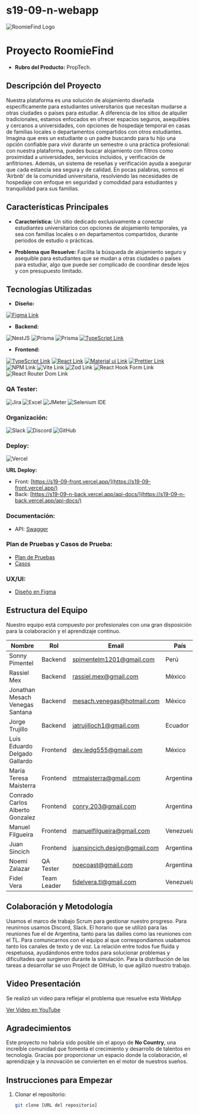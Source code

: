 # s19-09-n-webapp

![RoomieFind Logo](https://i.postimg.cc/g22t0CKP/logo-roomie-Find.png)

# Proyecto RoomieFind
- **Rubro del Producto:** PropTech.

## Descripción del Proyecto

Nuestra plataforma es una solución de alojamiento diseñada específicamente para estudiantes universitarios que necesitan mudarse a otras ciudades o países para estudiar. A diferencia de los sitios de alquiler tradicionales, estamos enfocados en ofrecer espacios seguros, asequibles y cercanos a universidades, con opciones de hospedaje temporal en casas de familias locales o departamentos compartidos con otros estudiantes.
Imagina que eres un estudiante o un padre buscando para tu hijo una opción confiable para vivir durante un semestre o una práctica profesional: con nuestra plataforma, puedes buscar alojamiento con filtros como proximidad a universidades, servicios incluidos, y verificación de anfitriones. Además, un sistema de reseñas y verificación ayuda a asegurar que cada estancia sea segura y de calidad.
En pocas palabras, somos el ‘Airbnb’ de la comunidad universitaria, resolviendo las necesidades de hospedaje con enfoque en seguridad y comodidad para estudiantes y tranquilidad para sus familias.

## Características Principales
- **Característica:** Un sitio dedicado exclusivamente a conectar estudiantes universitarios con opciones de alojamiento temporales, ya sea con familias locales o en departamentos compartidos, durante periodos de estudio o prácticas.

- **Problema que Resuelve:** Facilita la búsqueda de alojamiento seguro y asequible para estudiantes que se mudan a otras ciudades o países para estudiar, algo que puede ser complicado de coordinar desde lejos y con presupuesto limitado. 
  
## Tecnologías Utilizadas

- **Diseño:**
  
[![Figma Link](https://img.shields.io/badge/Figma-F24E1E?style=for-the-badge&logo=figma&logoColor=white 'Figma Link')](https://www.figma.com/files/recents-and-sharing?fuid=1121329785337751851)

- **Backend:**
  
![NestJS](https://img.shields.io/badge/nestjs-%23E0234E.svg?style=for-the-badge&logo=nestjs&logoColor=white)
![Prisma](https://img.shields.io/badge/prisma-000.svg?style=for-the-badge&logo=prisma&logoColor=white)
![Prisma](https://img.shields.io/badge/postgresql-4169E1.svg?style=for-the-badge&logo=postgresql&logoColor=white)
[![TypeScript Link](https://img.shields.io/badge/TypeScript-007ACC?style=for-the-badge&logo=typescript&logoColor=white 'TypeScript Link')](https://www.typescriptlang.org/)

- **Frontend:**
  
[![TypeScript Link](https://img.shields.io/badge/TypeScript-007ACC?style=for-the-badge&logo=typescript&logoColor=white 'TypeScript Link')](https://www.typescriptlang.org/)
[![React Link](https://img.shields.io/badge/React-20232A?style=for-the-badge&logo=react&logoColor=61DAFB 'React Link')](https://react.dev/)
[![Material ui Link](https://img.shields.io/badge/MUI-%230081CB.svg?style=for-the-badge&logo=mui&logoColor=white)](https://mui.com/material-ui/all-components/)
[![Prettier Link](https://img.shields.io/badge/prettier-1A2C34?style=for-the-badge&logo=prettier&logoColor=F7BA3E 'Prettier Link')](https://prettier.io/)
![NPM Link](https://img.shields.io/badge/NPM-%23CB3837.svg?style=for-the-badge&logo=npm&logoColor=white 'NPM Link')
![Vite Link](https://img.shields.io/badge/vite-%23646CFF.svg?style=for-the-badge&logo=vite&logoColor=white 'Vite Link')
![Zod Link](https://img.shields.io/badge/zod-%233068b7.svg?style=for-the-badge&logo=zod&logoColor=white 'Zod Link')
![React Hook Form Link](https://img.shields.io/badge/React%20Hook%20Form-%23EC5990.svg?style=for-the-badge&logo=reacthookform&logoColor=white)
![React Router Dom Link](https://img.shields.io/badge/React_Router-CA4245?style=for-the-badge&logo=react-router&logoColor=white)

### **QA Tester:**
![Jira](https://img.shields.io/badge/jira-0052CC.svg?style=for-the-badge&logo=jira&logoColor=white)
![Excel](https://img.shields.io/badge/microsoft_excel-217346?style=for-the-badge&logo=microsoft-excel&logoColor=white)
![JMeter](https://img.shields.io/badge/jmeter-D22128.svg?style=for-the-badge&logo=apache-jmeter&logoColor=white)
![Selenium IDE](https://img.shields.io/badge/Selenium_IDE-43B02A?style=for-the-badge&logo=selenium&logoColor=white)

### **Organización:**
![Slack](https://img.shields.io/badge/Slack-4A154B?style=for-the-badge&logo=slack&logoColor=white)
![Discord](https://img.shields.io/badge/Discord-5865F2?style=for-the-badge&logo=discord&logoColor=white)
![GitHub](https://img.shields.io/badge/GitHub-181717?style=for-the-badge&logo=github&logoColor=white)


### **Deploy:**
![Vercel](https://img.shields.io/badge/vercel-%23000000.svg?style=for-the-badge&logo=vercel&logoColor=white)

**URL Deploy:**
- Front: [https://s19-09-front.vercel.app/](https://s19-09-front.vercel.app/)
- Back: [https://s19-09-n-back.vercel.app/api-docs/](https://s19-09-n-back.vercel.app/api-docs/)

### **Documentación:**
- API: [Swagger](https://s19-09-n-back.vercel.app/api-docs/#/)

### **Plan de Pruebas y Casos de Prueba:**
- [Plan de Pruebas](https://docs.google.com/document/d/1BOE6bDu54Ps8e9uRPM9wCIHZ1MGsHrou/edit?usp=sharing&ouid=115519544386003290872&rtpof=true&sd=true)
- [Casos](https://docs.google.com/spreadsheets/d/19X6TgwaSLG9dxh6DPM7DPcUH14HSVI9m/edit?usp=sharing&ouid=115519544386003290872&rtpof=true&sd=true)

### **UX/UI:**
- [Diseño en Figma](https://www.figma.com/design/T2aPhtkpDFTPS0tBy7Tv3e/prototypes-Real-states-Inmuebles-and-animated-(Community))

## Estructura del Equipo
Nuestro equipo está compuesto por profesionales con una gran disposición para la colaboración y el aprendizaje continuo.

| Nombre             | Rol                 | Email              |    País           | Linkedln |
|--------------------|---------------------|--------------------|-------------------|----------|
| Sonny Pimentel     | Backend | spimentelm1201@gmail.com            | Perú | https://www.linkedin.com/in/sonny-pimentel |
| Rassiel Mex        | Backend | rassiel.mex@gmail.com            | México | www.linkedin.com/in/rassielmex |
| Jonathan Mesach Venegas Santana       | Backend | mesach.venegas@hotmail.com           | México | https://www.linkedin.com/in/mesachvenegas |
| Jorge Trujillo         | Backend | jatrujilloch1@gmail.com           | Ecuador | www.linkedin.com/in/jorge-trujillo-ch |
| Luis Eduardo Delgado Gallardo         | Frontend| dev.ledg555@gmail.com            | México | https://www.linkedin.com/in/ledg555   |
| Maria Teresa Maisterra         | Frontend | mtmaisterra@gmail.com           | Argentina | www.linkedin.com/in/mariateresamaisterra |
| Conrado Carlos Alberto Gonzalez         | Frontend | conry.203@gmail.com           | Argentina | https://linkedin.com/in/conrado-carlos-alberto-gonzalez-3a4730b4 |
| Manuel Filgueira         | Frontend | manuelfilgueira@gmail.com           | Venezuela | www.linkedin.com/in/manuel-filgueira-marin-3b304885 |
| Juan Sincich         | Frontend | juansincich.design@gmail.com            | Argentina | www.linkedin.com/in/juan-sincich-219310245 |
| Noemí Zalazar         |  QA Tester | noecoast@gmail.com            | Argentina | www.linkedin.com/in/noemizalazar |
| Fidel Vera         | Team Leader         | fidelvera.tl@gmail.com    | Venezuela | https://www.linkedin.com/in/fverachourio |


## Colaboración y Metodología
Usamos el marco de trabajo Scrum para gestionar nuestro progreso. Para reunirnos usamos Discord, Slack. El horario que se utilizó para las reuniones fue el de Argentina, tanto para las dailies como las reuniones con el TL. Para comunicarnos con el equipo al que correspondiamos usabamos tanto los canales de texto y de voz. La relación entre todos fue fluida y respetuosa, ayudándonos entre todos para solucionar problemas y dificultades que surgieron durante la simulación.
Para la distribución de las tareas a desarrollar se uso Project de GitHub, lo que agilizó nuestro trabajo.

## Video Presentación

Se realizó un video para reflejar el problema que resuelve esta WebApp

[Ver Video en YouTube](https://youtu.be/84AYOvXpZUI)

## Agradecimientos
Este proyecto no habría sido posible sin el apoyo de **No Country**, una increíble comunidad que fomenta el crecimiento y desarrollo de talentos en tecnología. Gracias por proporcionar un espacio donde la colaboración, el aprendizaje y la innovación se convierten en el motor de nuestros sueños. 



## Instrucciones para Empezar
1. Clonar el repositorio:
   ```bash
   git clone [URL del repositorio]
